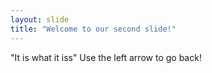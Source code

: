 ```yaml
---
layout: slide
title: "Welcome to our second slide!"
---
```

"It is what it iss"
Use the left arrow to go back!
